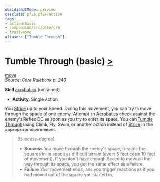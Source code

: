```yaml
---
obsidianUIMode: preview
cssclass: pf2e,pf2e-action
tags:
- action/basic
- compendium/src/pf2e/crb
- trait/move
aliases: ["Tumble Through"]
---
```

# Tumble Through (basic) [>](chapter-9-playing-the-game.md#Actions "Single Action")
[move](move.md "Move Combat Trait")  
*Source: Core Rulebook p. 240*  

**Skill** [acrobatics](skills.md#Acrobatics) (untrained)
- **Activity**: Single Action

You [Stride](stride.md) up to your Speed. During this movement, you can try to move through the space of one enemy. Attempt an [Acrobatics](skills.md#Acrobatics) check against the enemy's Reflex DC as soon as you try to enter its space. You can [Tumble Through](tumble-through.md) using Climb, Fly, Swim, or another action instead of [Stride](stride.md) in the appropriate environment.

> [!success-degree] 
> - **Success** You move through the enemy's space, treating the squares in its space as difficult terrain (every 5 feet costs 10 feet of movement). If you don't have enough Speed to move all the way through its space, you get the same effect as a failure.
> - **Failure** Your movement ends, and you trigger reactions as if you had moved out of the square you started in.